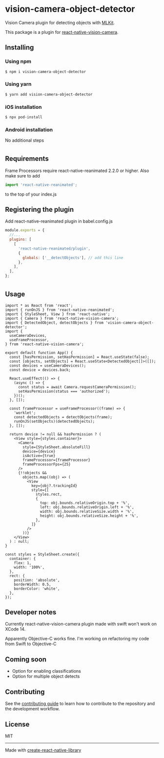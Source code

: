 # vision-camera-object-detector

Vision Camera plugin for detecting objects with [MLKit](https://developers.google.com/ml-kit/vision/object-detection).

This package is a plugin for [react-native-vision-camera](https://mrousavy.com/react-native-vision-camera/).

## Installing

### Using npm

```bash
$ npm i vision-camera-object-detector
```

### Using yarn

```bash
$ yarn add vision-camera-object-detector
```

### iOS installation

```bash
$ npx pod-install
```

### Android installation

No additional steps

#

## Requirements

Frame Processors require react-native-reanimated 2.2.0 or higher. Also make sure to add

```js
import 'react-native-reanimated';
```

to the top of your index.js

## Registering the plugin

Add react-native-reanimated plugin in babel.config.js

```js
module.exports = {
  //...
  plugins: [
    [
      'react-native-reanimated/plugin',
      {
        globals: ['__detectObjects'], // add this line
      },
    ],
  ],
};
```

#

## Usage

```tsx
import * as React from 'react';
import { runOnJS } from 'react-native-reanimated';
import { StyleSheet, View } from 'react-native';
import { Camera } from 'react-native-vision-camera';
import { DetectedObject, detectObjects } from 'vision-camera-object-detector';
import {
  useCameraDevices,
  useFrameProcessor,
} from 'react-native-vision-camera';

export default function App() {
  const [hasPermission, setHasPermission] = React.useState(false);
  const [objects, setObjects] = React.useState<DetectedObject[]>([]);
  const devices = useCameraDevices();
  const device = devices.back;

  React.useEffect(() => {
    (async () => {
      const status = await Camera.requestCameraPermission();
      setHasPermission(status === 'authorized');
    })();
  }, []);

  const frameProcessor = useFrameProcessor((frame) => {
    'worklet';
    const detectedObjects = detectObjects(frame);
    runOnJS(setObjects)(detectedObjects);
  }, []);

  return device != null && hasPermission ? (
    <View style={styles.container}>
      <Camera
        style={StyleSheet.absoluteFill}
        device={device}
        isActive={true}
        frameProcessor={frameProcessor}
        frameProcessorFps={25}
      />
      {!!objects &&
        objects.map((obj) => (
          <View
            key={obj?.trackingId}
            style={[
              styles.rect,
              {
                top: obj.bounds.relativeOrigin.top + '%',
                left: obj.bounds.relativeOrigin.left + '%',
                width: obj.bounds.relativeSize.width + '%',
                height: obj.bounds.relativeSize.height + '%',
              },
            ]}
          />
        ))}
    </View>
  ) : null;
}

const styles = StyleSheet.create({
  container: {
    flex: 1,
    width: '100%',
  },
  rect: {
    position: 'absolute',
    borderWidth: 0.5,
    borderColor: 'white',
  },
});
```

## Developer notes

Currently react-native-vision-camera plugin made with swift won't work on XCode 14.

Apparently Objective-C works fine.
I'm working on refactoring my code from Swift to Objective-C

## Coming soon

- Option for enabling classifications
- Option for multiple object detects

## Contributing

See the [contributing guide](CONTRIBUTING.md) to learn how to contribute to the repository and the development workflow.

## License

MIT

---

Made with [create-react-native-library](https://github.com/callstack/react-native-builder-bob)

